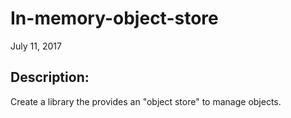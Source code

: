 In-memory-object-store
===

July 11, 2017

## Description:

Create a library the provides an "object store" to manage objects.